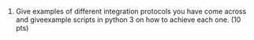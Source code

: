 1. Give examples of different integration protocols you have come across and giveexample scripts in python 3 on how to achieve each one. (10 pts)